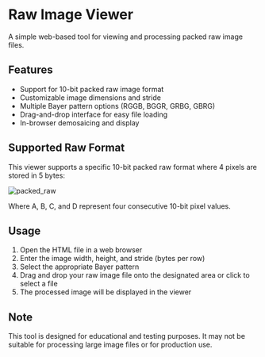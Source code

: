 # Raw Image Viewer

A simple web-based tool for viewing and processing packed raw image files.

## Features

- Support for 10-bit packed raw image format
- Customizable image dimensions and stride
- Multiple Bayer pattern options (RGGB, BGGR, GRBG, GBRG)
- Drag-and-drop interface for easy file loading
- In-browser demosaicing and display

## Supported Raw Format

This viewer supports a specific 10-bit packed raw format where 4 pixels are stored in 5 bytes:

![packed_raw](https://github.com/user-attachments/assets/692a0ec8-bbb6-47a6-a260-c5f99512b484)

Where A, B, C, and D represent four consecutive 10-bit pixel values.

## Usage

1. Open the HTML file in a web browser
2. Enter the image width, height, and stride (bytes per row)
3. Select the appropriate Bayer pattern
4. Drag and drop your raw image file onto the designated area or click to select a file
5. The processed image will be displayed in the viewer

## Note

This tool is designed for educational and testing purposes. It may not be suitable for processing large image files or for production use.